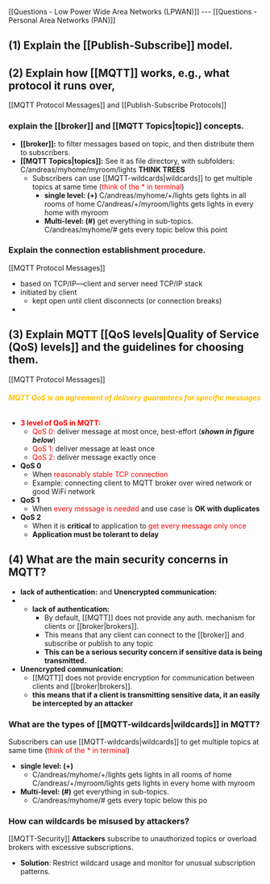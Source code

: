 [[Questions - Low Power Wide Area Networks (LPWAN)]] --- [[Questions - Personal Area Networks (PAN)]]
## **(1)** Explain the [[Publish-Subscribe]] model.
## **(2)** Explain how [[MQTT]] works, e.g., what protocol it runs over, 
[[MQTT Protocol Messages]] 
and [[Publish-Subscribe Protocols]]
### explain the [[broker]] and [[MQTT Topics|topic]] concepts. 
- **[[broker]]:** to filter messages based on topic, and then distribute them to subscribers.
- **[[MQTT Topics|topics]]:** See it as file directory, with subfolders: C/andreas/myhome/myroom/lights **THINK TREES**
	- Subscribers can use [[MQTT-wildcards|wildcards]] to get multiple topics at same time (<span style="color:rgb(255, 0, 0)">think of the \* in terminal</span>)
		- **single level: (+)** C/andreas/myhome/+/lights gets lights in all rooms of home C/andreas/+/myroom/lights gets lights in every home with myroom
		- **Multi-level: (\#)**  get everything in sub-topics. C/andreas/myhome/# gets every topic below this point

### Explain the connection establishment procedure.
[[MQTT Protocol Messages]]
- based on TCP/IP—client and server need TCP/IP stack
- initiated by client
	- kept open until client disconnects (or connection breaks)
- 
## **(3)** Explain MQTT [[QoS levels|Quality of Service (QoS) levels]] and the guidelines for choosing them.
[[MQTT Protocol Messages]]
###### <span style="font-weight:bold; color:rgb(255, 192, 0)">MQTT QoS is an agreement of delivery guarantees for specific messages</span>
- <span style="font-weight:bold; color:rgb(255, 0, 0)">3 level of QoS in MQTT:</span> 
	- <span style="color:rgb(255, 0, 0)">QoS 0:</span> deliver message at most once, best-effort (**_shown in figure below_**)
	- <span style="color:rgb(255, 0, 0)">QoS 1:</span> deliver message at least once
	- <span style="color:rgb(255, 0, 0)">QoS 2:</span> deliver message exactly once
- **QoS 0**
	- When <span style="color:rgb(255, 0, 0)">reasonably stable TCP connection</span>
	- Example: connecting client to MQTT broker over wired network or good WiFi network
- **QoS 1**
	- When <span style="color:rgb(255, 0, 0)">every message is needed</span> and use case is **OK with duplicates**
- **QoS 2**
	- When it is **critical** to application to <span style="color:rgb(255, 0, 0)">get every message only once</span>
	- **Application must be tolerant to delay**
## **(4)** What are the main security concerns in MQTT? 
- **lack of authentication:** and **Unencrypted communication:**
- - **lack of authentication:**
	- By default, [[MQTT]] does not provide any auth. mechanism for clients or [[broker|brokers]]. 
	- This means that any client can connect to the [[broker]] and subscribe or publish to any topic
	- **This can be a serious security concern if sensitive data is being transmitted.**
- **Unencrypted communication:**
	- [[MQTT]] does not provide encryption for communication between clients and [[broker|brokers]].
	- **this means that if a client is transmitting sensitive data, it an easily be intercepted by an attacker**
### What are the types of [[MQTT-wildcards|wildcards]] in MQTT? 
 Subscribers can use [[MQTT-wildcards|wildcards]] to get multiple topics at same time (<span style="color:rgb(255, 0, 0)">think of the \* in terminal</span>)
- **single level: (+)** 
	- C/andreas/myhome/+/lights gets lights in all rooms of home C/andreas/+/myroom/lights gets lights in every home with myroom
- **Multi-level: (\#)**  get everything in sub-topics. 
	- C/andreas/myhome/# gets every topic below this po
### How can wildcards be misused by attackers?
[[MQTT-Security]]
**Attackers** subscribe to unauthorized topics or overload brokers with excessive subscriptions.
- **Solution**: Restrict wildcard usage and monitor for unusual subscription patterns.